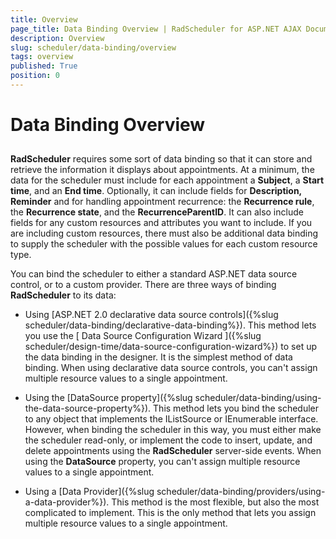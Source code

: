 ```yaml
---
title: Overview
page_title: Data Binding Overview | RadScheduler for ASP.NET AJAX Documentation
description: Overview
slug: scheduler/data-binding/overview
tags: overview
published: True
position: 0
---
```


# Data Binding Overview



## 

**RadScheduler** requires some sort of data binding so that it can store and retrieve the information it displays about appointments. At a minimum, the data for the scheduler must include for each appointment a **Subject**, a **Start time**, and an **End time**.  Optionally, it can include fields for **Description, Reminder** and for handling appointment recurrence: the **Recurrence rule**, the **Recurrence state**, and the **RecurrenceParentID**. It can also include fields for any custom resources and attributes you want to include. If you are including custom resources, there must also be additional data binding to supply the scheduler with the possible values for each custom resource type.

You can bind the scheduler to either a standard ASP.NET data source control, or to a custom provider. There are three ways of binding **RadScheduler** to its data:

* Using [ASP.NET 2.0 declarative data source controls]({%slug scheduler/data-binding/declarative-data-binding%}). This method lets you use the [ Data Source Configuration Wizard ]({%slug scheduler/design-time/data-source-configuration-wizard%}) to set up the data binding in the designer. It is the simplest method of data binding. When using declarative data source controls, you can't assign multiple resource values to a single appointment.

* Using the [DataSource property]({%slug scheduler/data-binding/using-the-data-source-property%}). This method lets you bind the scheduler to any object that implements the IListSource or IEnumerable interface. However, when binding the scheduler in this way, you must either make the scheduler read-only, or implement the code to insert, update, and delete appointments using the **RadScheduler** server-side events. When using the **DataSource** property, you can't assign multiple resource values to a single appointment.

* Using a [Data Provider]({%slug scheduler/data-binding/providers/using-a-data-provider%}). This method is the most flexible, but also the most complicated to implement. This is the only method that lets you assign multiple resource values to a single appointment.
